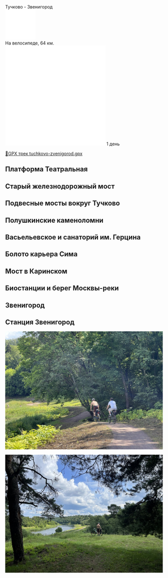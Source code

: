 
<link rel="stylesheet" href="../assets-custom/css/style-markdown.css">
<div class="cover-container" style="background-image: url('vailevskoe-most-1600.jpg');">
	<div class="cover-text">
		<div class="cover-title">
            Тучково - Звенигород
        </div>
		<div class="cover-description">
			<div class="packages-location">
                <img loading="lazy" src="../assets-custom/icon-bike.png" alt="" class="cover-icon">
                <div class="h4-default regular">На велосипеде, 64 км.</div>
            </div>
            <div>
                <img class="cover-icon" loading="lazy" src="../assets-custom/icon-time.png" alt=""  />
                <span>1 день</span>
            </div>
		</div>
	</div>
</div>

<div id="map"></div>

[📍GPX трек tuchkovo-zvenigorod.gpx](tuchkovo-zvenigorod.gpx)


## Платформа Театральная 

## Старый железнодорожный мост


## Подвесные мосты вокруг Тучково

## Полушкинские каменоломни

## Васьельевское и санаторий им. Герцина


## Болото карьера Сима


## Мост в Каринском


## Биостанции и берег Москвы-реки


## Звенигород


## Станция Звенигород


![img-0164.jpg](../_images/zvenigorod/img-0164.jpg)

![img-0167.jpg](../_images/zvenigorod/img-0167.jpg)





<link href="https://api.mapbox.com/mapbox-gl-js/v3.10.0/mapbox-gl.css" rel="stylesheet">
<script src="https://api.mapbox.com/mapbox-gl-js/v3.10.0/mapbox-gl.js"></script>
<script src="https://cdn.jsdelivr.net/npm/js-yaml@4.1.0/dist/js-yaml.min.js"></script>
<script src="../assets-custom/js/cozy-journey.js"></script>
<script>architectMap({
    tracks: [{path: 'tuchkovo-zvenigorod.gpx'}, {path: 'sima.gpx', color: 'blue'}], 
    points: 'points.yaml',
    zoom: 6.8,
    center: [37.49433, 55.59333],
    fitDuration: 6000
});
</script>